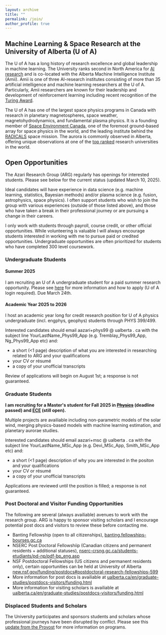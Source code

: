 ```yaml
---
layout: archive
title: ""
permalink: /join/
author_profile: true
---
```


## Machine Learning & Space Research at the University of Alberta (U of A)

The U of A has a long history of research excellence and global leadership in machine learning. The University ranks second in North America for [AI research](https://csrankings.org/#/fromyear/2014/toyear/2024/index?ai&northamerica) and is co-located with the Alberta Machine Intelligence Institute (Amii). Amii is one of three AI-research institutes consisting of more than 35 artificial intelligence and machine learning researchers at the U of A. Particularly, Amii researchers are known for their leadership and development of reinforcement learning including recent recognition of the [Turing Award](https://www.amii.ca/updates-insights/rich-sutton-awarded-a-m-turing-award-for-reinforcement-learning-research).

The U of A has one of the largest space physics programs in Canada with research in planetary magnetospheres, space weather, magnetohydrodynamics, and fundamental plasma physics. It is a founding member of [Space Environment Canada](https://space-environment.ca/), one of the foremost ground-based array for space physics in the world, and the leading institute behind the [RADICALS](https://radicalsmission.ca/) space mission. The aurora is commonly observed in Alberta, offering unique observations at one of the [top ranked](https://www.ualberta.ca/en/about/university-rankings/index.html) research universities in the world. 

## Open Opportunities

The Azari Research Group (ARG) regularly has openings for interested students. Please see below for the current status (updated March 10, 2025). 

Ideal candidates will have experience in data science (e.g. machine learning, statistics, Bayesian methods) and/or plasma science (e.g. fusion, astrophysics, space physics). I often support students who wish to join the group with various experiences (outside of those listed above), and those who have taken a break in their professional journey or are pursuing a change in their careers.

I only work with students through payroll, course credit, or other official opportunities. While volunteering is valuable I will always encourage students interested in working with me to pursue paid or credited opportunities. Undergraduate opportunities are often prioritized for students who have completed 300 level coursework.   

### Undergraduate Students

#### Summer 2025
  
  I am recruiting an U of A undergraduate student for a paid summer research opportunity. Please see [here](https://docs.google.com/document/d/1EseFZvCz8so8lhnpBwoIOo2hUSiEpkoMgfzbbPfqOPI) for more information and how to apply (U of A login required). Due March 24th.
  
#### Academic Year 2025 to 2026

  I host an academic year long for credit research position for U of A physics undergraduate (incl. engphys, geophys) students through PHYS 399/499. 
  
  Interested candidates should email aazari+phys99 @ ualberta . ca with the subject line YourLastName_Phys99_App (e.g. Tremblay_Phys99_App, Ng_Phys99_App etc) and:
  - a short (<1 page) description of what you are interested in researching related to ARG and your qualifications
  - your CV or résumé
  - a copy of your unofficial transcripts

Review of applications will begin on August 1st; a response is not guaranteed.

### Graduate Students

  **I am recruiting for a Master's student for Fall 2025 in ~~[Physics](https://www.ualberta.ca/en/physics/index.html)~~ (deadline passed) and [ECE](https://www.ualberta.ca/en/engineering/electrical-computer-engineering/index.html) (still open).**

  Multiple projects are availiable including non-parametric models of the solar wind, merging physics-based models with machine learning estimation, and planetary aurorae studies.

  Interested candidates should email aazari+msc @ ualberta . ca with the subject line YourLastName_MSc_App (e.g. Devi_MSc_App, Smith_MSc_App etc) and:
  - a short (<1 page) description of why you are interested in the positon and your qualifications
  - your CV or résumé
  - a copy of your unofficial transcripts
  
  Applications are reviewed until the position is filled; a response is not guaranteed. 

### Post Doctoral and Visitor Funding Opportunities

  The following are several (always availiable) avenues to work with the research group. ARG is happy to sponsor visiting scholars and I encourage potential post docs and visitors to review these before contacting me.

  - Banting Fellowship (open to all citizenships), [banting.fellowships-bourses.gc.ca](https://banting.fellowships-bourses.gc.ca)
  - NSERC Post Doctoral Fellowshiip (Canadian citizens and permanent residents + additional statuses), [nserc-crsng.gc.ca/students-etudiants/pd-np/pdf-bp_eng.asp](https://www.nserc-crsng.gc.ca/students-etudiants/pd-np/pdf-bp_eng.asp)
  - NSF Postdoctoral Fellowships (US citizens and permanent residents only), certain opportunities can be held at University of Alberta [new.nsf.gov/funding/postdocs#postdoctoral-research-fellowships-599](https://new.nsf.gov/funding/postdocs#postdoctoral-research-fellowships-599)
  - More information for post docs is availiable at [ualberta.ca/en/graduate-studies/postdocs-visitors/funding.html](https://www.ualberta.ca/en/graduate-studies/postdocs-visitors/funding.html)
  - More information for visiting scholars is availiable at [ualberta.ca/en/graduate-studies/postdocs-visitors/funding.html](https://www.ualberta.ca/en/research/research-support/academic-visitor-office/index.html)
 
### Displaced Students and Scholars

  The University participates and sponsors students and scholars whose professional journeys have been disrupted by conflict. Please see this [update from the Provost](https://www.ualberta.ca/en/the-quad/2025/01/from-the-provosts-desk-an-update-on-supporting-displaced-scholars-and-students.html) for more information on programs. 





